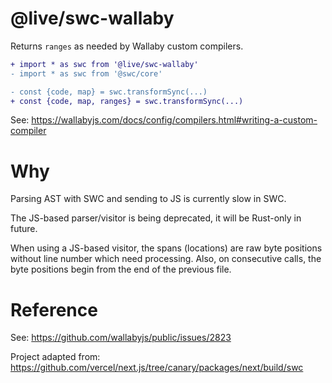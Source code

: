 # @live/swc-wallaby

Returns `ranges` as needed by Wallaby custom compilers.

```diff
+ import * as swc from '@live/swc-wallaby'
- import * as swc from '@swc/core'

- const {code, map} = swc.transformSync(...)
+ const {code, map, ranges} = swc.transformSync(...)
```

See: https://wallabyjs.com/docs/config/compilers.html#writing-a-custom-compiler

# Why

Parsing AST with SWC and sending to JS is currently slow in SWC.

The JS-based parser/visitor is being deprecated, it will be Rust-only in future.

When using a JS-based visitor, the spans (locations) are raw byte positions without line number which need processing. Also, on consecutive calls, the byte positions begin from the end of the previous file.

# Reference

See: https://github.com/wallabyjs/public/issues/2823

Project adapted from: https://github.com/vercel/next.js/tree/canary/packages/next/build/swc
